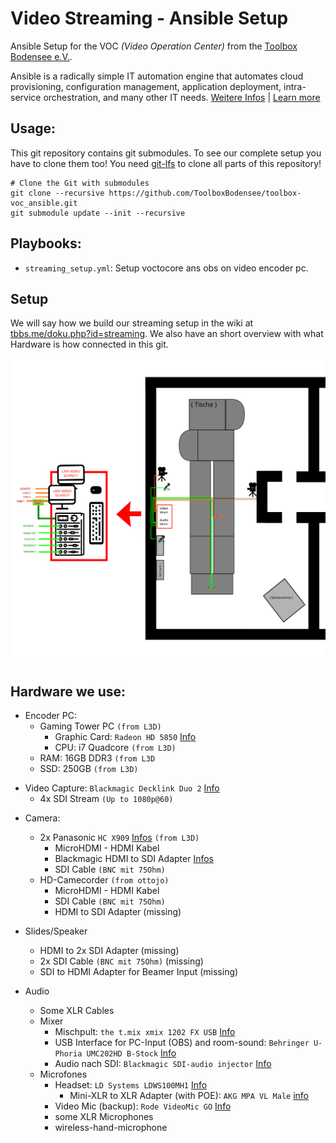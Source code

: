  Video Streaming - Ansible Setup
====================================
Ansible Setup for the VOC *(Video Operation Center)* from the [Toolbox Bodensee e.V.](https://toolbox-bodensee.de).

Ansible is a radically simple IT automation engine that automates cloud provisioning, configuration management, application deployment, intra-service orchestration, and many other IT needs. [Weitere Infos](https://de.wikipedia.org/wiki/Ansible) | [Learn more](https://www.ansible.com/overview/how-ansible-works)

 Usage:
-------
This git repository contains git submodules. To see our complete setup you have to clone them too!
You need [git-lfs](https://git-lfs.github.com/) to clone all parts of this repository!

```
# Clone the Git with submodules
git clone --recursive https://github.com/ToolboxBodensee/toolbox-voc_ansible.git
git submodule update --init --recursive
```


 Playbooks:
------------
+ ``streaming_setup.yml``: Setup voctocore ans obs on video encoder pc.

 Setup
-------

We will say how we build our streaming setup in the wiki at [tbbs.me/doku.php?id=streaming](https://tbbs.me/doku.php?id=streaming:start).
We also have an short overview with what Hardware is how connected in this git.

![connect.svg](connect.svg "Toolbox VOC")


 Hardware we use:
----------------

+ Encoder PC:
  * Gaming Tower PC ``(from L3D)``
    - Graphic Card: ``Radeon HD 5850`` [Info](https://www.gamestar.de/hardware/amd-radeon-hd-5850,79.html)
    - CPU: i7 Quadcore ``(from L3D)``
  - RAM: 16GB DDR3 ``(from L3D``
  - SSD: 250GB ``(from L3D)``
* Video Capture: ``Blackmagic Decklink Duo 2`` [Info](https://www.blackmagicdesign.com/de/products/decklink/techspecs/W-DLK-31)
  - 4x SDI Stream ``(Up to 1080p@60)``
  
+ Camera:
  * 2x Panasonic ``HC X909`` [Infos](https://www.testberichte.de/p/panasonic-tests/hc-x909-testbericht.html#produkt-datenblatt) ``(from L3D)``
    - MicroHDMI - HDMI Kabel
    - Blackmagic HDMI to SDI Adapter [Infos](https://www.blackmagicdesign.com/de/products/microconverters)
    - SDI Cable ``(BNC mit 75Ohm)``
  * HD-Camecorder ``(from ottojo)``
    - MicroHDMI - HDMI Kabel
    - SDI Cable ``(BNC mit 75Ohm)``
    - HDMI to SDI Adapter (missing)

+ Slides/Speaker
  * HDMI to 2x SDI Adapter (missing)
  * 2x SDI Cable ``(BNC mit 75Ohm)`` (missing)
  * SDI to HDMI Adapter for Beamer Input (missing)

+ Audio
  * Some XLR Cables
  * Mixer
    - Mischpult: ``the t.mix xmix 1202 FX USB`` [Info](https://www.thomann.de/de/the_t.mix_xmix_1202_fx_usb.htm)
    - USB Interface for PC-Input (OBS) and room-sound: ``Behringer U-Phoria UMC202HD B-Stock`` [Info](https://www.thomann.de/de/behringer_u_phoria_umc202hd_b_stock.htm)
    - Audio nach SDI: ``Blackmagic SDI-audio injector`` [Info](https://www.videodata.de/shop/products/de/Studiotechnik/Signalkonvertierung/Analog-Audio-zu-HD-SDI/Blackmagic-Minikonverter-Audio-zu-SDI-2.html)
  * Microfones
    - Headset: ``LD Systems LDWS100MH1`` [Info](https://www.thomann.de/de/ld_systems_ldws100mh1.htm)
      + Mini-XLR to XLR Adapter (with POE): ``AKG MPA VL Male`` [info](https://www.thomann.de/de/akg_mpa_vl_male.htm)
    - Video Mic (backup): ``Rode VideoMic GO`` [Info](https://www.thomann.de/de/rode_videomic_go.htm)
    - some XLR Microphones
    - wireless-hand-microphone


 
